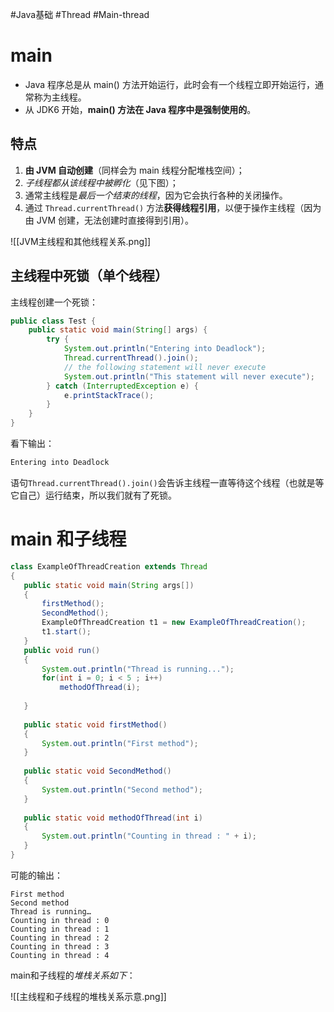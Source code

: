 #Java基础 #Thread #Main-thread

# main
- Java 程序总是从 main() 方法开始运行，此时会有一个线程立即开始运行，通常称为主线程。
- 从 JDK6 开始，**main() 方法在 Java 程序中是强制使用的**。

## 特点
1. **由 JVM 自动创建**（同样会为 main 线程分配堆栈空间）；
2. *子线程都从该线程中被孵化*（见下图）；
3. 通常主线程是*最后一个结束的线程*，因为它会执行各种的关闭操作。
4. 通过 `Thread.currentThread()` 方法**获得线程引用**，以便于操作主线程（因为由 JVM 创建，无法创建时直接得到引用）。

![[JVM主线程和其他线程关系.png]]


## 主线程中死锁（单个线程）

主线程创建一个死锁：
```java
public class Test {
    public static void main(String[] args) {
        try {
            System.out.println("Entering into Deadlock");
            Thread.currentThread().join();
            // the following statement will never execute 
            System.out.println("This statement will never execute");
        } catch (InterruptedException e) {
            e.printStackTrace();
        }
    }
} 
```

看下输出：

```csharp
Entering into Deadlock
```

语句`Thread.currentThread().join()`会告诉主线程一直等待这个线程（也就是等它自己）运行结束，所以我们就有了死锁。

# main 和子线程

```java
class ExampleOfThreadCreation extends Thread
{  
   public static void main(String args[])
   {  
       firstMethod();
       SecondMethod();
       ExampleOfThreadCreation t1 = new ExampleOfThreadCreation();
       t1.start();
   }  
   public void run()
   {
       System.out.println("Thread is running...");
       for(int i = 0; i < 5 ; i++)
           methodOfThread(i);
      
   }
   
   public static void firstMethod()
   {
       System.out.println("First method");
   }
   
   public static void SecondMethod()
   {
       System.out.println("Second method");
   }
   
   public static void methodOfThread(int i)
   {
       System.out.println("Counting in thread : " + i);
   }
}  
```

可能的输出：
```
First method  
Second method  
Thread is running…  
Counting in thread : 0  
Counting in thread : 1  
Counting in thread : 2  
Counting in thread : 3  
Counting in thread : 4
```

main和子线程的*堆栈关系如下*：

![[主线程和子线程的堆栈关系示意.png]]